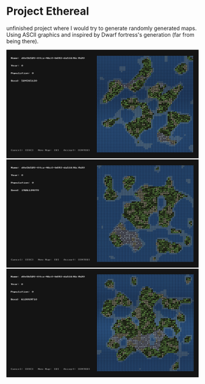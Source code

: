 # Project Ethereal

unfinished project where I would try to generate randomly generated maps. Using ASCII graphics and inspired by Dwarf fortress's generation (far from being there).

![Alt text](image.png)
![Alt text](image-1.png)
![Alt text](image-2.png)